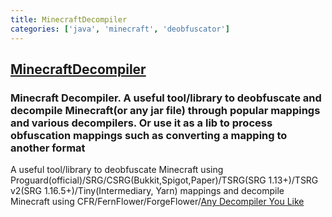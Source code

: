 ```yaml
---
title: MinecraftDecompiler
categories: ['java', 'minecraft', 'deobfuscator']
---
```

## [MinecraftDecompiler](https://github.com/MaxPixelStudios/MinecraftDecompiler)

### Minecraft Decompiler. A useful tool/library to deobfuscate and decompile Minecraft(or any jar file) through popular mappings and various decompilers. Or use it as a lib to process obfuscation mappings such as converting a mapping to another format

A useful tool/library to deobfuscate Minecraft using Proguard(official)/SRG/CSRG(Bukkit,Spigot,Paper)/TSRG(SRG 1.13+)/TSRG v2(SRG 1.16.5+)/Tiny(Intermediary, Yarn) mappings and decompile Minecraft using CFR/FernFlower/ForgeFlower/[Any Decompiler You Like](https://github.com/MaxPixelStudios/MinecraftDecompiler/wiki#tutorial-about-decompiler)